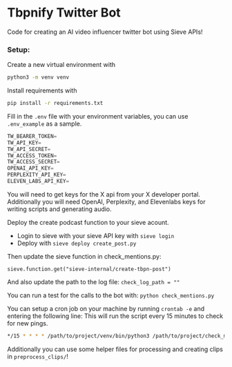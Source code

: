 # Tbpnify Twitter Bot

Code for creating an AI video influencer twitter bot using Sieve APIs!

### Setup:

Create a new virtual environment with

```bash
python3 -m venv venv
```

Install requirements with

```bash
pip install -r requirements.txt
```

Fill in the `.env` file with your environment variables, you can use `.env_example` as a sample.

```python
TW_BEARER_TOKEN=
TW_API_KEY=
TW_API_SECRET=
TW_ACCESS_TOKEN=
TW_ACCESS_SECRET=
OPENAI_API_KEY=
PERPLEXITY_API_KEY=
ELEVEN_LABS_API_KEY=
```

You will need to get keys for the X api from your X developer portal. Additionally you will need OpenAI, Perplexity, and Elevenlabs
keys for writing scripts and generating audio.

Deploy the create podcast function to your sieve acount.

- Login to sieve with your sieve API key with `sieve login`
- Deploy with `sieve deploy create_post.py`

Then update the sieve function in check_mentions.py:

`sieve.function.get("sieve-internal/create-tbpn-post")`

And also update the path to the log file: `check_log_path = ""`

You can run a test for the calls to the bot with: `python check_mentions.py`

You can setup a cron job on your machine by running `crontab -e` and entering the following line:
This will run the script every 15 minutes to check for new pings.

```bash
*/15 * * * * /path/to/project/venv/bin/python3 /path/to/project/check_mentions.py >> /path/to/project/cron.log 2>&1
```

Additionally you can use some helper files for processing and creating clips in `preprocess_clips/`!
